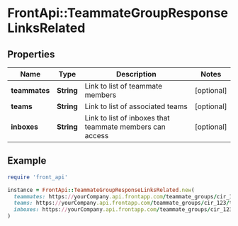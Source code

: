 # FrontApi::TeammateGroupResponseLinksRelated

## Properties

| Name | Type | Description | Notes |
| ---- | ---- | ----------- | ----- |
| **teammates** | **String** | Link to list of teammate members | [optional] |
| **teams** | **String** | Link to list of associated teams | [optional] |
| **inboxes** | **String** | Link to list of inboxes that teammate members can access | [optional] |

## Example

```ruby
require 'front_api'

instance = FrontApi::TeammateGroupResponseLinksRelated.new(
  teammates: https://yourCompany.api.frontapp.com/teammate_groups/cir_123/teammates,
  teams: https://yourCompany.api.frontapp.com/teammate_groups/cir_123/teams,
  inboxes: https://yourCompany.api.frontapp.com/teammate_groups/cir_123/inboxes
)
```

